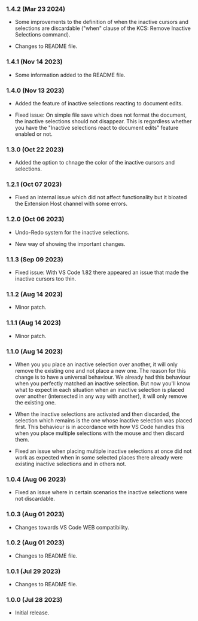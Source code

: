 ### 1.4.2 (Mar 23 2024)

-  Some improvements to the definition of when the inactive cursors and selections are discardable ("when" clause of the KCS: Remove Inactive Selections command).

-  Changes to README file.

### 1.4.1 (Nov 14 2023)

-  Some information added to the README file.

### 1.4.0 (Nov 13 2023)

-  Added the feature of inactive selections reacting to document edits.

-  Fixed issue: On simple file save which does not format the document, the inactive selections should not disappear. This is regardless whether you have the "Inactive selections react to document edits" feature enabled or not.

### 1.3.0 (Oct 22 2023)

-  Added the option to chnage the color of the inactive cursors and selections.

### 1.2.1 (Oct 07 2023)

-  Fixed an internal issue which did not affect functionality but it bloated the Extension Host channel with some errors.

### 1.2.0 (Oct 06 2023)

-  Undo-Redo system for the inactive selections.

-  New way of showing the important changes.

### 1.1.3 (Sep 09 2023)

-  Fixed issue: With VS Code 1.82 there appeared an issue that made the inactive cursors too thin.

### 1.1.2 (Aug 14 2023)

-  Minor patch.

### 1.1.1 (Aug 14 2023)

-  Minor patch.

### 1.1.0 (Aug 14 2023)

-  When you you place an inactive selection over another, it will only remove the existing one and not place a new one. The reason for this change is to have a universal behaviour. We already had this behaviour when you perfectly matched an inactive selection. But now you'll know what to expect in each situation when an inactive selection is placed over another (intersected in any way with another), it will only remove the existing one.

-  When the inactive selections are activated and then discarded, the selection which remains is the one whose inactive selection was placed first. This behaviour is in accordance with how VS Code handles this when you place multiple selections with the mouse and then discard them.

-  Fixed an issue when placing multiple inactive selections at once did not work as expected when in some selected places there already were existing inactive selections and in others not.

### 1.0.4 (Aug 06 2023)

-  Fixed an issue where in certain scenarios the inactive selections were not discardable.

### 1.0.3 (Aug 01 2023)

-  Changes towards VS Code WEB compatibility.

### 1.0.2 (Aug 01 2023)

-  Changes to README file.

### 1.0.1 (Jul 29 2023)

-  Changes to README file.

### 1.0.0 (Jul 28 2023)

-  Initial release.
